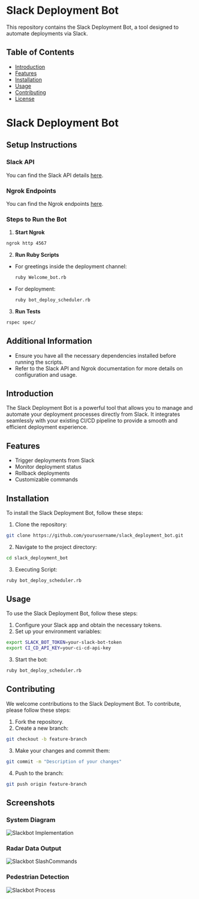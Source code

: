 # Slack Deployment Bot

This repository contains the Slack Deployment Bot, a tool designed to automate deployments via Slack.

## Table of Contents

- [Introduction](#introduction)
- [Features](#features)
- [Installation](#installation)
- [Usage](#usage)
- [Contributing](#contributing)
- [License](#license)

# Slack Deployment Bot

## Setup Instructions

### Slack API

You can find the Slack API details [here](https://api.slack.com/apps/A07V6L26W1M/slash-commands?saved=1).

### Ngrok Endpoints

You can find the Ngrok endpoints [here](https://dashboard.ngrok.com/endpoints/).

### Steps to Run the Bot

1. **Start Ngrok**

```sh
ngrok http 4567
```

2. **Run Ruby Scripts**

- For greetings inside the deployment channel:
  ```sh
  ruby Welcome_bot.rb
  ```
- For deployment:
  ```sh
  ruby bot_deploy_scheduler.rb
  ```

3. **Run Tests**

```sh
rspec spec/
```

## Additional Information

- Ensure you have all the necessary dependencies installed before running the scripts.
- Refer to the Slack API and Ngrok documentation for more details on configuration and usage.

## Introduction

The Slack Deployment Bot is a powerful tool that allows you to manage and automate your deployment processes directly from Slack. It integrates seamlessly with your existing CI/CD pipeline to provide a smooth and efficient deployment experience.

## Features

- Trigger deployments from Slack
- Monitor deployment status
- Rollback deployments
- Customizable commands

## Installation

To install the Slack Deployment Bot, follow these steps:

1. Clone the repository:

```bash
git clone https://github.com/yourusername/slack_deployment_bot.git
```

2. Navigate to the project directory:

```bash
cd slack_deployment_bot
```

3. Executing Script:

```bash
ruby bot_deploy_scheduler.rb
```

## Usage

To use the Slack Deployment Bot, follow these steps:

1. Configure your Slack app and obtain the necessary tokens.
2. Set up your environment variables:

```bash
export SLACK_BOT_TOKEN=your-slack-bot-token
export CI_CD_API_KEY=your-ci-cd-api-key
```

3. Start the bot:

```bash
ruby bot_deploy_scheduler.rb
```

## Contributing

We welcome contributions to the Slack Deployment Bot. To contribute, please follow these steps:

1. Fork the repository.
2. Create a new branch:

```bash
git checkout -b feature-branch
```

3. Make your changes and commit them:

```bash
git commit -m "Description of your changes"
```

4. Push to the branch:

```bash
git push origin feature-branch
```
## Screenshots

### System Diagram

![Slackbot Implementation](https://github.com/mkanwal-iit/png)

### Radar Data Output

![Slackbot SlashCommands](https://github.com/mkanwal-iit/png)

### Pedestrian Detection

![Slackbot Process](https://github.com/mkanwal-iit/.png)



